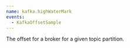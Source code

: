 ```yaml
---
name: kafka.highWaterMark
events:
  - KafkaOffsetSample
---
```


The offset for a broker for a given topic partition.